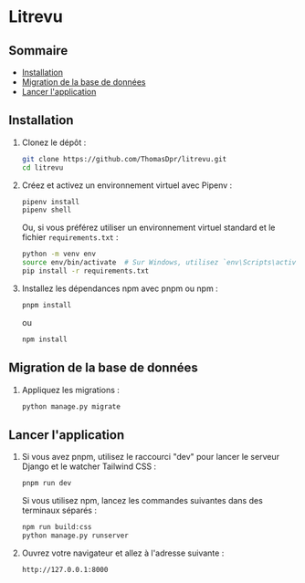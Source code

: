 # Litrevu

## Sommaire
- [Installation](#installation)
- [Migration de la base de données](#migration-de-la-base-de-données)
- [Lancer l'application](#lancer-lapplication)

## Installation

1. Clonez le dépôt :
    ```bash
    git clone https://github.com/ThomasDpr/litrevu.git
    cd litrevu
    ```

2. Créez et activez un environnement virtuel avec Pipenv :
    ```bash
    pipenv install
    pipenv shell
    ```

   Ou, si vous préférez utiliser un environnement virtuel standard et le fichier `requirements.txt` :
    ```bash
    python -m venv env
    source env/bin/activate  # Sur Windows, utilisez `env\Scripts\activate`
    pip install -r requirements.txt
    ```

3. Installez les dépendances npm avec pnpm ou npm :
    ```bash
    pnpm install
    ```
    ou
    ```bash
    npm install
    ```

## Migration de la base de données

1. Appliquez les migrations :
    ```bash
    python manage.py migrate
    ```

## Lancer l'application

1. Si vous avez pnpm, utilisez le raccourci "dev" pour lancer le serveur Django et le watcher Tailwind CSS :
    ```bash
    pnpm run dev
    ```

   Si vous utilisez npm, lancez les commandes suivantes dans des terminaux séparés :
    ```bash
    npm run build:css
    python manage.py runserver
    ```

2. Ouvrez votre navigateur et allez à l'adresse suivante :
    ```
    http://127.0.0.1:8000
    ```